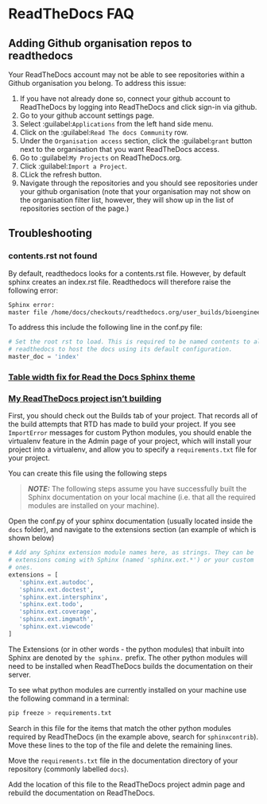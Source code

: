 # ReadTheDocs FAQ

## Adding Github organisation repos to readthedocs
Your ReadTheDocs account may not be able to see repositories within a Github organisation you belong. To address this issue:
1. If you have not already done so, connect your github account to ReadTheDocs by logging into ReadTheDocs and click sign-in via github.
2. Go to your github account settings page.
3. Select :guilabel:`Applications` from the left hand side menu.
4. Click on the :guilabel:`Read The docs Community` row.
5. Under the `Organisation access` section, click the :guilabel:`grant` button next to the organisation that you want ReadTheDocs access.
6. Go to :guilabel:`My Projects` on ReadTheDocs.org.
7. Click :guilabel:`Import a Project`.
8. CLick the refresh button.
9. Navigate through the repositories and you should see repositories under your
github organisation (note that your organisation may not show on the organisation filter list, however, they will show up in the list of repositories section of the page.) 

## Troubleshooting

### contents.rst not found
By default, readthedocs looks for a contents.rst file. However, by default sphinx creates an index.rst file. Readthedocs will therefore raise the following error:
```bash
Sphinx error:
master file /home/docs/checkouts/readthedocs.org/user_builds/bioengineering-toolbox/checkouts/latest/docs/source/contents.rst not found
```
To address this include the following line in the conf.py file:
```python
# Set the root rst to load. This is required to be named contents to allow
# readthedocs to host the docs using its default configuration.
master_doc = 'index'
```

### [Table width fix for Read the Docs Sphinx theme](http://rackerlabs.github.io/docs-rackspace/tools/rtd-tables.html)

### [My ReadTheDocs project isn’t building](http://docs.readthedocs.io/en/latest/faq.html#my-project-isn-t-building-with-autodoc)

First, you should check out the Builds tab of your project. That records all of the build attempts that RTD has made to build your project. If you see `ImportError` messages for custom Python modules, you should enable the virtualenv feature in the Admin page of your project, which will install your project into a virtualenv, and allow you to specify a `requirements.txt` file for your project.

You can create this file using the following steps

> **_NOTE:_**  The following steps assume you have successfully built the Sphinx documentation on your local machine (i.e. that all the required modules are installed on your machine).

Open the conf.py of your sphinx documentation (usually located inside the `docs` folder), and navigate to the extensions section (an example of which  is shown below)
```python
# Add any Sphinx extension module names here, as strings. They can be
# extensions coming with Sphinx (named 'sphinx.ext.*') or your custom
# ones.
extensions = [
   'sphinx.ext.autodoc',
   'sphinx.ext.doctest',
   'sphinx.ext.intersphinx',
   'sphinx.ext.todo',
   'sphinx.ext.coverage',
   'sphinx.ext.imgmath',
   'sphinx.ext.viewcode'
]
```

The Extensions (or in other words - the python modules) that inbuilt into
Sphinx are denoted by ``the sphinx.`` prefix. The other python modules will
need to be installed when ReadTheDocs builds the documentation on their server.

To see what python modules are currently installed on your machine use the
following command in a terminal:

```bash
pip freeze > requirements.txt
```
Search in this file for the items that match the other python modules
required by ReadTheDocs (in the example above, search for ``sphinxcontrib``). Move these lines to the top of the file and delete the remaining lines.

Move the `requirements.txt` file in the documentation directory of
your repository (commonly labelled `docs`).

Add the location of this file to the ReadTheDocs project admin page and rebuild the documentation on ReadTheDocs.

